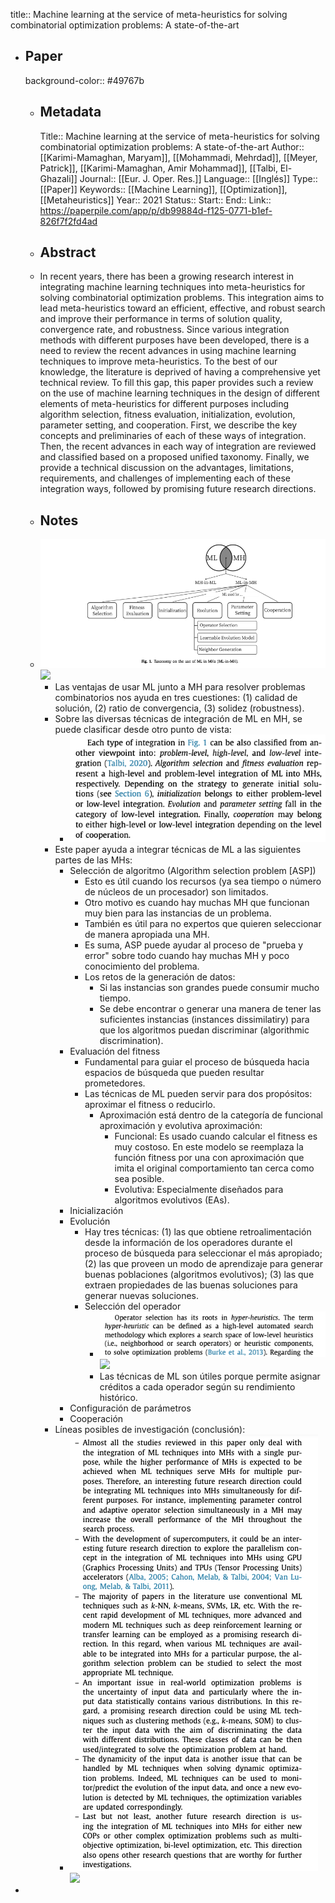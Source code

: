 title:: Machine learning at the service of meta-heuristics for solving combinatorial optimization problems: A state-of-the-art

- ## Paper
  background-color:: #49767b
	- ## Metadata
	  Title:: Machine learning at the service of meta-heuristics for solving combinatorial optimization problems: A state-of-the-art
	  Author:: [[Karimi-Mamaghan, Maryam]], [[Mohammadi, Mehrdad]], [[Meyer, Patrick]], [[Karimi-Mamaghan, Amir Mohammad]], [[Talbi, El-Ghazali]]
	  Journal:: [[Eur. J. Oper. Res.]]
	  Language:: [[Inglés]] 
	  Type:: [[Paper]] 
	  Keywords::  [[Machine Learning]], [[Optimization]], [[Metaheuristics]]
	  Year:: 2021
	  Status::
	  Start::
	  End::
	  Link:: https://paperpile.com/app/p/db99884d-f125-0771-b1ef-826f7f2fd4ad
	- ## Abstract
	- In recent years, there has been a growing research interest in integrating machine learning techniques into meta-heuristics for solving combinatorial optimization problems. This integration aims to lead meta-heuristics toward an efficient, effective, and robust search and improve their performance in terms of solution quality, convergence rate, and robustness. Since various integration methods with different purposes have been developed, there is a need to review the recent advances in using machine learning techniques to improve meta-heuristics. To the best of our knowledge, the literature is deprived of having a comprehensive yet technical review. To fill this gap, this paper provides such a review on the use of machine learning techniques in the design of different elements of meta-heuristics for different purposes including algorithm selection, fitness evaluation, initialization, evolution, parameter setting, and cooperation. First, we describe the key concepts and preliminaries of each of these ways of integration. Then, the recent advances in each way of integration are reviewed and classified based on a proposed unified taxonomy. Finally, we provide a technical discussion on the advantages, limitations, requirements, and challenges of implementing each of these integration ways, followed by promising future research directions.
	- ## Notes
	- ![image.png](../assets/image_1656168946641_0.png) ![](https://hypernotes.zenkit.com/api/v1/lists/2362182/files/yF4VmdzLI)
		- Las ventajas de usar ML junto a MH para resolver problemas combinatorios nos ayuda en tres cuestiones: (1) calidad de solución, (2) ratio de convergencia, (3) solidez (robustness).
		- Sobre las diversas técnicas de integración de ML en MH, se puede clasificar desde otro punto de vista:
			- ![image.png](../assets/image_1656168982869_0.png)
		- Este paper ayuda a integrar técnicas de ML a las siguientes partes de las MHs:
			- Selección de algoritmo (Algorithm selection problem [ASP])
				- Esto es útil cuando los recursos (ya sea tiempo o número de núcleos de un procesador) son limitados.
				- Otro motivo es cuando hay muchas MH que funcionan muy bien para las instancias de un problema.
				- También es útil para no expertos que quieren seleccionar de manera apropiada una MH.
				- Es suma, ASP puede ayudar al proceso de "prueba y error" sobre todo cuando hay muchas MH y poco conocimiento del problema.
				- Los retos de la generación de datos:
					- Si las instancias son grandes puede consumir mucho tiempo.
					- Se debe encontrar o generar una manera de tener las suficientes instancias (instances dissimilatiry) para que los algoritmos puedan discriminar (algorithmic discrimination).
			- Evaluación del fitness
				- Fundamental para guiar el proceso de búsqueda hacia espacios de búsqueda que pueden resultar prometedores.
				- Las técnicas de ML pueden servir para dos propósitos: aproximar el fitness o reducirlo.
					- Aproximación está dentro de la categoría de funcional aproximación y evolutiva aproximación:
						- Funcional: Es usado cuando calcular el fitness es muy costoso. En este modelo se reemplaza la función fitness por una con aproximación que imita el original comportamiento tan cerca como sea posible.
						- Evolutiva: Especialmente diseñados para algoritmos evolutivos (EAs).
			- Inicialización
			- Evolución
				- Hay tres técnicas: (1) las que obtiene retroalimentación desde la información de los operadores durante el proceso de búsqueda para seleccionar el más apropiado; (2) las que proveen un modo de aprendizaje para generar buenas poblaciones (algoritmos evolutivos); (3) las que extraen propiedades de las buenas soluciones para generar nuevas soluciones.
				- Selección del operador
					- ![image.png](../assets/image_1656168994858_0.png) ![](https://hypernotes.zenkit.com/api/v1/lists/2362182/files/r18NvNQyfz)
					- Las técnicas de ML son útiles porque permite asignar créditos a cada operador según su rendimiento histórico.
			- Configuración de parámetros
			- Cooperación
		- Líneas posibles de investigación (conclusión):
			- ![image.png](../assets/image_1656169002385_0.png) ![](https://hypernotes.zenkit.com/api/v1/lists/2362182/files/-5Y7IzXdR)
-